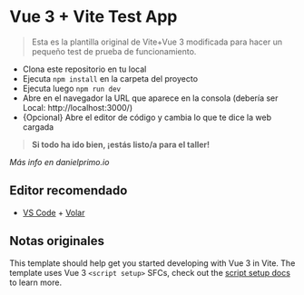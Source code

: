 # Vue 3 + Vite Test App

> Esta es la plantilla original de Vite+Vue 3 modificada para hacer un pequeño test de prueba de funcionamiento.

- Clona este repositorio en tu local
- Ejecuta `npm install` en la carpeta del proyecto
- Ejecuta luego `npm run dev`
- Abre en el navegador la URL que aparece en la consola (debería ser Local: http://localhost:3000/)
- {Opcional} Abre el editor de código y cambia lo que te dice la web cargada

> **Si todo ha ido bien, ¡estás listo/a para el taller!**

_Más info en danielprimo.io_

## Editor recomendado

- [VS Code](https://code.visualstudio.com/) + [Volar](https://marketplace.visualstudio.com/items?itemName=Vue.volar)

## Notas originales

This template should help get you started developing with Vue 3 in Vite. The template uses Vue 3 `<script setup>` SFCs, check out the [script setup docs](https://v3.vuejs.org/api/sfc-script-setup.html#sfc-script-setup) to learn more.
